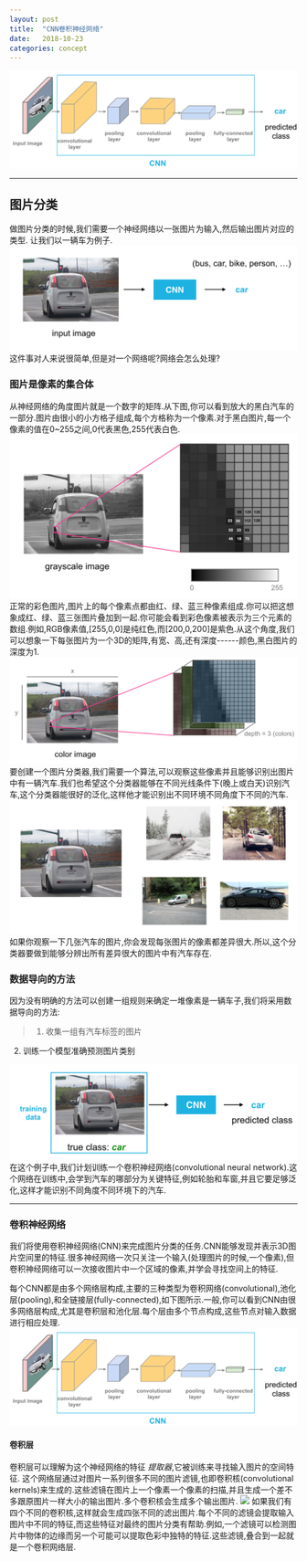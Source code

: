 ```yaml
---
layout: post
title:  "CNN卷积神经网络"
date:   2018-10-23
categories: concept
---
```


![](/resource/cnn/CNN_ex.png)
- - -
## 图片分类
做图片分类的时候,我们需要一个神经网络以一张图片为输入,然后输出图片对应的类型.
让我们以一辆车为例子.
![](/resource/cnn/image_classification.png)
这件事对人来说很简单,但是对一个网络呢?网络会怎么处理?

### 图片是像素的集合体
从神经网络的角度图片就是一个数字的矩阵.从下图,你可以看到放大的黑白汽车的一部分.图片由很小的小方格子组成,每个方格称为一个像素.对于黑白图片,每一个像素的值在0~255之间,0代表黑色,255代表白色.
![](/resource/cnn/grayscale_image.png)
正常的彩色图片,图片上的每个像素点都由红、绿、蓝三种像素组成.你可以把这想象成红、绿、蓝三张图片叠加到一起.你可能会看到彩色像素被表示为三个元素的数组.例如,RGB像素值,[255,0,0]是纯红色,而[200,0,200]是紫色.从这个角度,我们可以想象一下每张图片为一个3D的矩阵,有宽、高,还有深度------颜色,黑白图片的深度为1.
![](/resource/cnn/color_image.png)
要创建一个图片分类器,我们需要一个算法,可以观察这些像素并且能够识别出图片中有一辆汽车.我们也希望这个分类器能够在不同光线条件下(晚上或白天)识别汽车,这个分类器能很好的泛化,这样他才能识别出不同环境不同角度下不同的汽车.
![](/resource/cnn/var_cars.png)
如果你观察一下几张汽车的图片,你会发现每张图片的像素都差异很大.所以,这个分类器要做到能够分辨出所有差异很大的图片中有汽车存在.

### 数据导向的方法
因为没有明确的方法可以创建一组规则来确定一堆像素是一辆车子,我们将采用数据导向的方法:
> 1. 收集一组有汽车标签的图片
2. 训练一个模型准确预测图片类别

![](/resource/cnn/training_data.png)
在这个例子中,我们计划训练一个卷积神经网络(convolutional neural network).这个网络在训练中,会学到汽车的哪部分为关键特征,例如轮胎和车窗,并且它要足够泛化,这样才能识别不同角度不同环境下的汽车.
* * *

### 卷积神经网络
我们将使用卷积神经网络(CNN)来完成图片分类的任务.CNN能够发现并表示3D图片空间里的特征.很多神经网络一次只关注一个输入(处理图片的时候,一个像素),但卷积神经网络可以一次接收图片中一个区域的像素,并学会寻找空间上的特征.

每个CNN都是由多个网络层构成,主要的三种类型为卷积网络(convolutional),池化层(pooling),和全链接层(fully-connected),如下图所示.一般,你可以看到CNN由很多网络层构成,尤其是卷积层和池化层.每个层由多个节点构成,这些节点对输入数据进行相应处理.
![](/resource/cnn/CNN_ex.png)

#### 卷积层
卷积层可以理解为这个神经网络的特征 *提取器*,它被训练来寻找输入图片的空间特征.
这个网络层通过对图片一系列很多不同的图片滤镜,也即卷积核(convolutional kernels)来生成的.这些滤镜在图片上一个像素一个像素的扫描,并且生成一个差不多跟原图片一样大小的输出图片.多个卷积核会生成多个输出图片.
![](/resource/cnn/conv_layer.gif)
如果我们有四个不同的卷积核,这样就会生成四张不同的滤出图片.每个不同的滤镜会提取输入图片中不同的特征,而这些特征对最终的图片分类有帮助.例如,一个滤镜可以检测图片中物体的边缘而另一个可能可以提取色彩中独特的特征.这些滤镜,叠合到一起就是一个卷积网络层.
